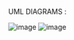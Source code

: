 UML DIAGRAMS :


![image](https://github.com/user-attachments/assets/a94e4378-1d15-4722-82bd-276b16eb4e90)
![image](https://github.com/user-attachments/assets/17f5df17-1eec-4e1f-8a05-bed1f91cc486)


